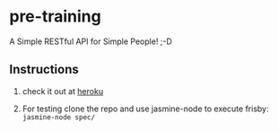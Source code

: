 # pre-training
A Simple RESTful API for Simple People! ;-D

## Instructions
1. check it out at [heroku](https://self-learning-jee.herokuapp.com/)


2. For testing clone the repo and use jasmine-node to execute frisby: ``` jasmine-node spec/ ```
